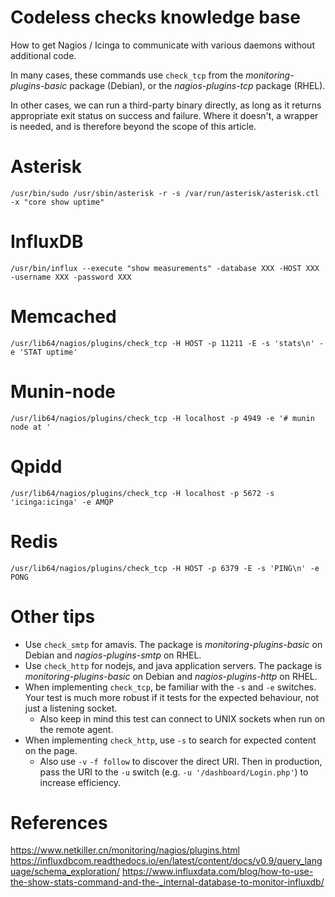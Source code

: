 # Codeless checks knowledge base
How to get Nagios / Icinga to communicate with various daemons without additional code. 

In many cases, these commands use `check_tcp` from the *monitoring-plugins-basic* package (Debian), or the *nagios-plugins-tcp* package (RHEL).

In other cases, we can run a third-party binary directly, as long as it returns appropriate exit status on success and failure. Where it doesn't, a wrapper is needed, and is therefore beyond the scope of this article.

# Asterisk
```
/usr/bin/sudo /usr/sbin/asterisk -r -s /var/run/asterisk/asterisk.ctl -x "core show uptime"
```

# InfluxDB
```
/usr/bin/influx --execute "show measurements" -database XXX -HOST XXX -username XXX -password XXX
```

# Memcached
```
/usr/lib64/nagios/plugins/check_tcp -H HOST -p 11211 -E -s 'stats\n' -e 'STAT uptime'
```

# Munin-node
```
/usr/lib64/nagios/plugins/check_tcp -H localhost -p 4949 -e '# munin node at '
```

# Qpidd
```
/usr/lib64/nagios/plugins/check_tcp -H localhost -p 5672 -s 'icinga:icinga' -e AMQP
```

# Redis
```
/usr/lib64/nagios/plugins/check_tcp -H HOST -p 6379 -E -s 'PING\n' -e PONG
```

# Other tips
* Use `check_smtp` for amavis. The package is *monitoring-plugins-basic* on Debian and *nagios-plugins-smtp* on RHEL.
* Use `check_http` for nodejs, and java application servers. The package is *monitoring-plugins-basic* on Debian and *nagios-plugins-http* on RHEL.
* When implementing `check_tcp`, be familiar with the `-s` and `-e` switches. Your test is much more robust if it tests for the expected behaviour, not just a listening socket.
  * Also keep in mind this test can connect to UNIX sockets when run on the remote agent.
* When implementing `check_http`, use `-s` to search for expected content on the page.
  * Also use `-v` `-f follow` to discover the direct URI. Then in production, pass the URI to the `-u` switch (e.g. `-u '/dashboard/Login.php'`) to increase efficiency.

# References
https://www.netkiller.cn/monitoring/nagios/plugins.html
https://influxdbcom.readthedocs.io/en/latest/content/docs/v0.9/query_language/schema_exploration/
https://www.influxdata.com/blog/how-to-use-the-show-stats-command-and-the-_internal-database-to-monitor-influxdb/
